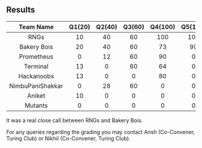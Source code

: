 ## Results

**Team Name**|**Q1(20)**|**Q2(40)**|**Q3(60)**|**Q4(100)**|**Q5(100)**|**Q6(120)**|**Total**
:-----:|:-----:|:-----:|:-----:|:-----:|:-----:|:-----:|:-----:
RNGs|10|40|60|100|100|90|400
Bakery Bois|20|40|60|73|90|80|363
Prometheus|0|12|60|90|0|0|162
Terminal|13|0|60|64|0|0|137
Hackanoobs|13|0|0|80|0|0|93
NimbuPaniShakkar|0|28|60|0|0|0|88
Aniket|10|0|0|0|0|0|10
Mutants|0|0|0|0|0|0|0

It was a real close call between RNGs and Bakery Bois. 

For any queries regarding the grading you may contact Ansh (Co-Convener, Turing Club) or Nikhil (Co-Convener, Turing Club).
